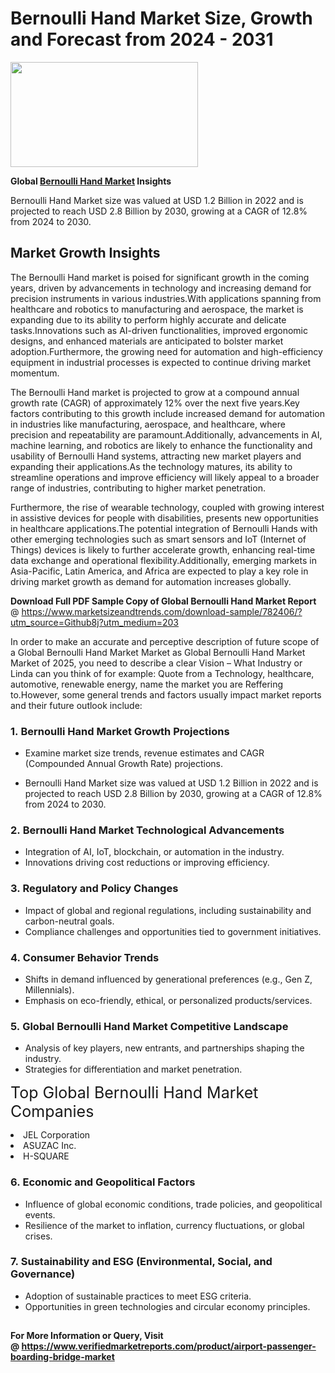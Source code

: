 <H1>Bernoulli Hand Market Size, Growth and Forecast from 2024 - 2031</H1><img class="aligncenter size-medium wp-image-584254" src="https://thirdeyenews.in/wp-content/uploads/2024/09/Global-Market-Research-300x168.jpeg" alt="" width="300" height="168" /><p><strong>Global&nbsp;<a href="https://www.marketsizeandtrends.com/download-sample/782406/?utm_source=Github8j?utm_medium=203">Bernoulli Hand Market</a> Insights</strong></p><p>Bernoulli Hand Market size was valued at USD 1.2 Billion in 2022 and is projected to reach USD 2.8 Billion by 2030, growing at a CAGR of 12.8% from 2024 to 2030.</p><p><h2>Market Growth Insights</h2> <p>The Bernoulli Hand market is poised for significant growth in the coming years, driven by advancements in technology and increasing demand for precision instruments in various industries.With applications spanning from healthcare and robotics to manufacturing and aerospace, the market is expanding due to its ability to perform highly accurate and delicate tasks.Innovations such as AI-driven functionalities, improved ergonomic designs, and enhanced materials are anticipated to bolster market adoption.Furthermore, the growing need for automation and high-efficiency equipment in industrial processes is expected to continue driving market momentum.</p> <p>The Bernoulli Hand market is projected to grow at a compound annual growth rate (CAGR) of approximately 12% over the next five years.Key factors contributing to this growth include increased demand for automation in industries like manufacturing, aerospace, and healthcare, where precision and repeatability are paramount.Additionally, advancements in AI, machine learning, and robotics are likely to enhance the functionality and usability of Bernoulli Hand systems, attracting new market players and expanding their applications.As the technology matures, its ability to streamline operations and improve efficiency will likely appeal to a broader range of industries, contributing to higher market penetration.</p> <p>Furthermore, the rise of wearable technology, coupled with growing interest in assistive devices for people with disabilities, presents new opportunities in healthcare applications.The potential integration of Bernoulli Hands with other emerging technologies such as smart sensors and IoT (Internet of Things) devices is likely to further accelerate growth, enhancing real-time data exchange and operational flexibility.Additionally, emerging markets in Asia-Pacific, Latin America, and Africa are expected to play a key role in driving market growth as demand for automation increases globally.</p> <p><span class=""><strong>Download Full PDF Sample Copy of Global Bernoulli Hand Market Report</strong> @ <a href="https://www.marketsizeandtrends.com/download-sample/782406/?utm_source=Github8j?utm_medium=203" target="_blank">https://www.marketsizeandtrends.com/download-sample/782406/?utm_source=Github8j?utm_medium=203</a></span></p><p>In order to make an accurate and perceptive description of future scope of a Global&nbsp;Bernoulli Hand Market Market as Global&nbsp;Bernoulli Hand Market Market of 2025, you need to describe a clear Vision &ndash; What Industry or Linda can you think of for example: Quote from a Technology, healthcare, automotive, renewable energy, name the market you are Reffering to.However, some general trends and factors usually impact market reports and their future outlook include:</p><h3>1.&nbsp;<strong>Bernoulli Hand Market Growth Projections</strong></h3><ul><li>Examine market size trends, revenue estimates and CAGR (Compounded Annual Growth Rate) projections.</li><li><p>Bernoulli Hand Market size was valued at USD 1.2 Billion in 2022 and is projected to reach USD 2.8 Billion by 2030, growing at a CAGR of 12.8% from 2024 to 2030.</p></li></ul><h3>2.&nbsp;<strong>Bernoulli Hand Market Technological Advancements</strong></h3><ul><li>Integration of AI, IoT, blockchain, or automation in the industry.</li><li>Innovations driving cost reductions or improving efficiency.</li></ul><h3>3.&nbsp;<strong>Regulatory and Policy Changes</strong></h3><ul><li>Impact of global and regional regulations, including sustainability and carbon-neutral goals.</li><li>Compliance challenges and opportunities tied to government initiatives.</li></ul><h3>4.&nbsp;<strong>Consumer Behavior Trends</strong></h3><ul><li>Shifts in demand influenced by generational preferences (e.g., Gen Z, Millennials).</li><li>Emphasis on eco-friendly, ethical, or personalized products/services.</li></ul><h3>5.&nbsp;<strong>Global Bernoulli Hand Market Competitive Landscape</strong></h3><ul><li>Analysis of key players, new entrants, and partnerships shaping the industry.</li><li>Strategies for differentiation and market penetration.</li></ul><p data-pm-slice="1 1 []"><span style="color: inherit; font-family: inherit; font-size: 25px;">Top Global Bernoulli Hand Market Companies</span></p><div class="" data-test-id=""><p><li>JEL Corporation</li><li> ASUZAC Inc.</li><li> H-SQUARE</li></p></div><h3>6.&nbsp;<strong>Economic and Geopolitical Factors</strong></h3><ul><li>Influence of global economic conditions, trade policies, and geopolitical events.</li><li>Resilience of the market to inflation, currency fluctuations, or global crises.</li></ul><h3>7.&nbsp;<strong>Sustainability and ESG (Environmental, Social, and Governance)</strong></h3><ul><li>Adoption of sustainable practices to meet ESG criteria.</li><li>Opportunities in green technologies and circular economy principles.</li></ul><h2><strong style="font-size: 14px;">For More Information or Query, Visit @&nbsp;</strong><a style="background-color: #ffffff; font-size: 14px;" href="https://www.marketsizeandtrends.com/report/bernoulli-hand-market/" target="_blank">https://www.verifiedmarketreports.com/product/airport-passenger-boarding-bridge-market</a></h2>